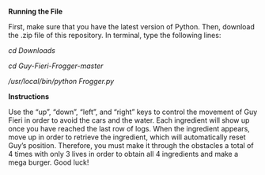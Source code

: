 **Running the File**

First, make sure that you have the latest version of Python. Then, download the .zip file of this repository.
In terminal, type the following lines:

*cd Downloads*

*cd Guy-Fieri-Frogger-master*

*/usr/local/bin/python Frogger.py*


**Instructions**

Use the “up”, “down”, “left”, and “right” keys to control the movement of Guy Fieri in order to avoid the cars and the water. 
Each ingredient will show up once you have reached the last row of logs. When the ingredient appears, move up in order to retrieve the ingredient, which will automatically reset Guy’s position. 
Therefore, you must make it through the obstacles a total of 4 times with only 3 lives in order to obtain all 4 ingredients and make a mega burger. Good luck! 
